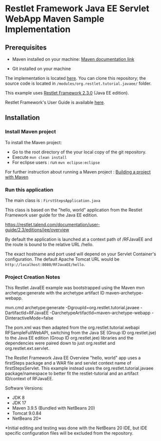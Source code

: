 # Restlet Framework Java EE Servlet WebApp Maven Sample Implementation

## Prerequisites

* Maven installed on your machine: [Maven documentation link](http://maven.apache.org/index.html)

* Git installed on your machine

The implementation is located [here](https://github.com/jlanawalt/restlet-tutorial/tree/java-ee/modules/org.restlet.tutorial.webapi.javaee). You can clone this repository; the source code is located in `/modules/org.restlet.tutorial.javaee/` folder.

This example uses [Restlet Framework 2.3.0](https://restlet.talend.com/downloads/current/) (Java EE edition).

Restlet Framework's User Guide is available [here](https://restlet.talend.com/documentation/user-guide/2.3/editions/overview).

## Installation

### Install Maven project

To install the Maven project:
* Go to the root directory of the your local copy of the git repository.
* Execute `mvn clean install`
* For eclipse users : run `mvn eclipse:eclipse`

For further instruction about running a Maven project : [Building a project with Maven](http://maven.apache.org/run-maven/index.html)

### Run this application

The main class is : `FirstStepsApplication.java`

This class is based on the "hello, world" application from the Restlet Framework
user guide for the Java EE edition.

https://restlet.talend.com/documentation/user-guide/2.3/editions/jee/overview

By default the application is launched at a context path of /RFJavaEE and the
route is bound to the relative URL /hello.

The exact hostname and port used will depend on your Servlet Container's configuration.
The default Apache Tomcat URL would be `http://localhost:8080/RFJavaEE/hello`.

### Project Creation Notes

This Restlet JavaEE example was bootstrapped using the Maven mvn archetype:generate
with the archetype artifact ID maven-archetype-webapp.

mvn.cmd archetype:generate -DgroupId=org.restlet.tutorial.javaee -DartifactId=RFJavaEE 
-DarchetypeArtifactId=maven-archetype-webapp -DinteractiveMode=false

The pom.xml was then adapted from the org.restlet.tutorial.webapi RFSampleFullWebAPI,
switching from the Java SE (Group ID org.restlet.jse) to the Java EE edition 
(Group ID org.restlet.jee) libraries and the dependencies were paired down to
just org.restlet and org.restlet.ext.servlet.

The Restlet Framework Java EE Overview "hello, world" app uses a firstSteps
package and a WAR file and servlet context name of firstStepsServlet. This
example instead uses the org.restlet.tutorial.javaee package/namespace to better
fit the restlet-tutorial and an artifact ID/context of RFJavaEE. 

Software Versions:

 * JDK 8
 * JDK 17
 * Maven 3.9.5 (Bundled with NetBeans 20)
 * Tomcat 9.0.84
 * NetBeans 20*

*Initial editing and testing was done with the NetBeans 20 IDE, but IDE specific
configuration files will be excluded from the repository.